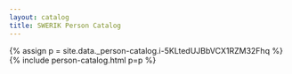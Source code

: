 ```yaml
---
layout: catalog
title: SWERIK Person Catalog
---
```

{% assign p = site.data._person-catalog.i-5KLtedUJBbVCX1RZM32Fhq %}
{% include person-catalog.html p=p %}

